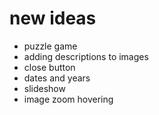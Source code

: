 # new ideas

- puzzle game
- adding descriptions to images
- close button
- dates and years
- slideshow
- image zoom hovering